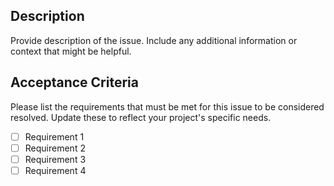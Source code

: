 ## Description

Provide description of the issue. Include any additional information or context that might be helpful.

## Acceptance Criteria

Please list the requirements that must be met for this issue to be considered resolved. Update these to reflect your project's specific needs.

- [ ] Requirement 1
- [ ] Requirement 2
- [ ] Requirement 3
- [ ] Requirement 4
